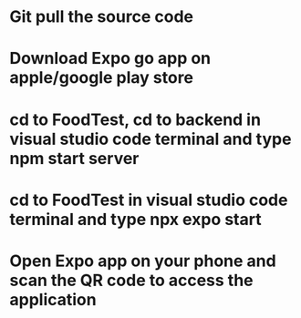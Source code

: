 # Git pull the source code
# Download Expo go app on apple/google play store
# cd to FoodTest, cd to backend in visual studio code terminal and type npm start server 
# cd to FoodTest in visual studio code terminal and type npx expo start
# Open Expo app on your phone and scan the QR code to access the application
